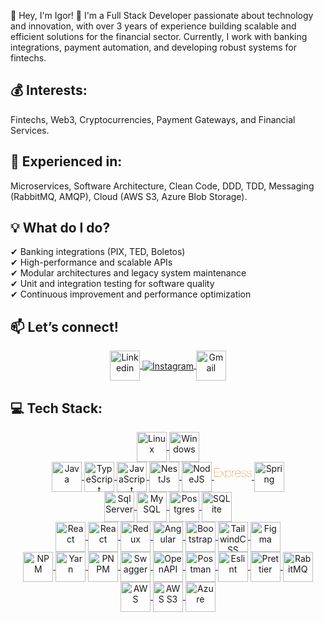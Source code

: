 👋 Hey, I'm Igor! 🚀
I'm a Full Stack Developer passionate about technology and innovation, with over 3 years of experience building scalable and efficient solutions for the financial sector. Currently, I work with banking integrations, payment automation, and developing robust systems for fintechs.

## 💰 Interests:

Fintechs, Web3, Cryptocurrencies, Payment Gateways, and Financial Services.

## 🚀 Experienced in:

Microservices, Software Architecture, Clean Code, DDD, TDD, Messaging (RabbitMQ, AMQP), Cloud (AWS S3, Azure Blob Storage).

## 💡 What do I do?

✔ Banking integrations (PIX, TED, Boletos)</br>
✔ High-performance and scalable APIs</br>
✔ Modular architectures and legacy system maintenance</br>
✔ Unit and integration testing for software quality</br>
✔ Continuous improvement and performance optimization

## 📫 Let’s connect!

<div align="center" >
  <a href="https://www.linkedin.com/in/igoranjos14/" align="center">
    <img alt="Linkedin"
    height="48px" width="48px" align="center"
    src="https://api.iconify.design/logos/linkedin-icon.svg"
    />  
  </a>
  <a href="https://www.instagram.com/igorcatulio/" >
    <img alt="Instagram" align="center"
    src="https://img.icons8.com/?size=60&id=32323&format=png&color=000000"
    /> 
  </a>
  <a href="mailto:igoranjos.dev@gmail.com?subject=Contact from github">
    <img alt="Gmail"
    height="48px" width="48px" align="center"
    src="https://api.iconify.design/logos/google-gmail.svg"
    /> 
  </a>
</div>

## 💻 Tech Stack:

<p align="center">
  <a href="https://github.com/IgorcAnjos">
    <img alt="Linux"
    height="48px" width="48px" align="center"
    src="https://api.iconify.design/logos/linux-tux.svg"
    />
    <img alt="Windows"
    height="48px" width="48px" align="center"
    src="https://api.iconify.design/logos/microsoft-windows-icon.svg"
    />
    </br id="so-languager">
    <img alt="Java"
    height="48px" width="48px" align="center"
    src="https://api.iconify.design/logos/java.svg"
    />
    <img alt="TypeScript"
    height="48px" width="48px" align="center"
    src="https://api.iconify.design/logos:typescript-icon.svg"
    />
    <img alt="JavaScript"
    height="48px" width="48px" align="center"
    src="https://api.iconify.design/logos/javascript.svg"
    />
    <img alt="NestJs"
    height="48px" width="48px" align="center"
    src="https://api.iconify.design/logos/nestjs.svg"
    />
    <img alt="NodeJS"
    height="48px" width="48px" align="center"
    src="https://api.iconify.design/logos/nodejs-icon.svg"
    />
    <svg xmlns="http://www.w3.org/2000/svg" width="60" viewBox="0 0 512 149">
      <rect width="512" height="149" fill="none" />
      <path fill="#c27100" d="M3.332 115.629V58.648h71.144v-3.333H3.332V3.332h75.642V0H0v118.961h79.64v-3.332zm140.455-82.307l-29.49 38.821l-28.825-38.82H81.14l31.157 41.32L78.14 118.96h3.999l32.156-41.82l32.323 41.82h4.165l-34.322-44.319l31.323-41.32zm16.994 114.963V94.97h.333q3 11.662 11.83 18.744q8.83 7.08 22.492 7.081q8.83 0 15.662-3.582q6.83-3.582 11.413-9.747q4.581-6.165 6.998-14.329t2.416-17.16q0-9.665-2.5-17.828q-2.5-8.165-7.247-14.162q-4.749-6-11.497-9.33q-6.747-3.333-15.245-3.333q-6.498 0-12.079 1.916t-9.913 5.415a36.7 36.7 0 0 0-7.498 8.247q-3.165 4.749-4.832 10.414h-.333V33.322h-3.332v114.963zm34.655-30.657q-15.66 0-25.158-10.746q-9.497-10.746-9.497-30.907q0-8.331 2.333-15.828t6.747-13.162t10.913-8.997t14.662-3.333q8.331 0 14.579 3.333q6.248 3.332 10.33 9.08t6.165 13.162t2.082 15.745q0 7.499-1.916 14.912t-5.915 13.33q-3.997 5.913-10.246 9.663q-6.249 3.748-15.079 3.748m54.816 1.333V70.477q0-6.998 2-13.662q1.998-6.665 6.164-11.746t10.58-7.998t15.245-2.416v-3.332q-7.664-.166-13.412 1.666q-5.749 1.833-9.914 4.999t-6.664 7.414a33.2 33.2 0 0 0-3.666 9.08h-.333v-21.16h-3.332v85.64zm38.154-42.153h71.643q.334-8.83-1.749-16.994q-2.082-8.165-6.664-14.495q-4.582-6.332-11.83-10.164t-17.244-3.832q-7.165 0-13.996 3q-6.831 2.998-11.996 8.746t-8.33 14.08t-3.166 18.993q0 9.497 2.166 17.744t6.664 14.329q4.5 6.081 11.58 9.413q7.08 3.333 17.078 3.166q14.661 0 24.658-8.247t11.83-23.243h-3.332q-2.166 14.163-11.08 21.243q-8.914 7.081-22.41 7.081q-9.163 0-15.495-3.165q-6.33-3.166-10.33-8.664q-3.998-5.499-5.914-12.913q-1.917-7.413-2.083-16.078m68.311-3.332h-68.31q.498-8.997 3.331-16.161q2.833-7.166 7.415-12.246q4.581-5.081 10.663-7.748t13.079-2.666q8.33 0 14.662 3.083q6.33 3.083 10.58 8.414q4.248 5.332 6.414 12.412q2.166 7.082 2.166 14.912m72.477-14.828h3.332q0-14.33-8.33-20.827q-8.332-6.498-22.66-6.498q-7.998 0-13.496 2t-8.997 5.164q-3.498 3.165-4.998 6.998t-1.5 7.331q0 6.997 2.5 11.163q2.499 4.165 7.83 6.498q3.665 1.665 8.331 3q4.665 1.332 10.83 2.831q5.497 1.335 10.83 2.666q5.331 1.334 9.413 3.582q4.083 2.25 6.665 5.749t2.582 9.163q0 5.499-2.582 9.33a20.8 20.8 0 0 1-6.581 6.249q-4 2.415-8.914 3.498q-4.915 1.083-9.58 1.083q-15.162 0-23.243-6.747q-8.08-6.748-8.08-21.244h-3.333q0 16.162 8.747 23.66q8.748 7.497 25.909 7.497q5.497 0 11.08-1.25q5.58-1.249 9.996-4.082a22.6 22.6 0 0 0 7.164-7.33q2.75-4.5 2.75-10.997q0-6.165-2.416-9.997t-6.332-6.331t-8.83-3.915a516 516 0 0 0-9.914-2.75a1727 1727 0 0 0-12.246-3.165q-5.247-1.333-9.746-3.166q-4.332-1.833-6.915-5.248q-2.582-3.416-2.582-9.747q0-1.166.666-4.165q.667-3 3.166-6.082t7.664-5.498t14.162-2.416q6.164 0 11.246 1.333t8.747 4.249t5.665 7.414q2 4.5 2 10.997m77.141 0h3.332q0-14.33-8.33-20.827t-22.66-6.498q-7.997 0-13.495 2q-5.499 1.999-8.997 5.164q-3.5 3.165-4.999 6.998q-1.5 3.833-1.499 7.331q0 6.997 2.5 11.163q2.498 4.165 7.83 6.498q3.666 1.665 8.33 3q4.665 1.332 10.83 2.831q5.499 1.335 10.83 2.666q5.332 1.334 9.414 3.582q4.082 2.25 6.664 5.749q2.583 3.498 2.583 9.163q0 5.499-2.583 9.33a20.8 20.8 0 0 1-6.58 6.249q-4 2.415-8.915 3.498t-9.58 1.083q-15.162 0-23.242-6.747q-8.082-6.748-8.081-21.244h-3.332q0 16.162 8.747 23.66q8.746 7.497 25.908 7.497q5.499 0 11.08-1.25q5.58-1.249 9.997-4.082a22.6 22.6 0 0 0 7.164-7.33q2.75-4.5 2.749-10.997q0-6.165-2.416-9.997t-6.331-6.331t-8.83-3.915a516 516 0 0 0-9.914-2.75a1727 1727 0 0 0-12.246-3.165q-5.249-1.333-9.747-3.166q-4.332-1.833-6.914-5.248q-2.583-3.416-2.583-9.747q0-1.166.667-4.165t3.165-6.082q2.5-3.081 7.664-5.498q5.165-2.415 14.163-2.416q6.164 0 11.246 1.333t8.747 4.249t5.665 7.414q2 4.5 2 10.997" />
    </svg>
    <img alt="Spring"
    height="48px" width="48px" align="center"
    src="https://api.iconify.design/logos/spring-icon.svg"
    />
    </br id="back-db">
      <img alt="Sql Server"
    height="48px" width="48px" align="center"
    src="https://img.icons8.com/?size=100&id=laYYF3dV0Iew&format=png&color=000000"
    />
    <img alt="MySQL"
    height="48px" width="48px" align="center"
    src="https://api.iconify.design/logos/mysql-icon.svg"
    />
    <img alt="Postgres"
    height="48px" width="48px" align="center"
    src="https://api.iconify.design/logos/postgresql.svg"
    />
    <img alt="SQLite"
    height="48px" width="48px" align="center"
    src="https://api.iconify.design/logos/sqlite.svg"
    />
    </br id="db-front">
    <img alt="React"
    height="48px" width="48px" align="center"
    src="https://api.iconify.design/logos/react.svg"
    />
    <img alt="React"
    height="48px" width="48px" align="center"
    src="https://api.iconify.design/logos/nextjs-icon.svg"
    />
    <img alt="Redux"
    height="48px" width="48px" align="center"
    src="https://api.iconify.design/logos/redux.svg"
    />
    <img alt="Angular"
    height="48px" width="48px" align="center"
    src="https://api.iconify.design/logos/angular-icon.svg"
    />
    <img alt="Bootstrap"
    height="48px" width="48px" align="center"
    src="https://api.iconify.design/logos/bootstrap.svg"
    />
    <img alt="TailwindCSS"
    height="48px" width="48px" align="center"
    src="https://api.iconify.design/logos/tailwindcss-icon.svg"
    />
    <img alt="Figma"
    height="48px" width="48px" align="center"
    src="https://api.iconify.design/logos/figma.svg"
    />
    </br id="front-tools">
    <img alt="NPM"
    height="48px" width="48px" align="center"
    src="https://api.iconify.design/logos/npm.svg"
    />
    <img alt="Yarn"
    height="48px" width="48px" align="center"
    src="https://api.iconify.design/logos/yarn.svg"
    />
    <img alt="PNPM"
    height="48px" width="48px" align="center"
    src="https://api.iconify.design/logos/pnpm.svg"
    />
    <img alt="Swagger"
    height="48px" width="48px" align="center"
    src="https://api.iconify.design/logos/swagger.svg"
    />
    <img alt="OpenAPI"
    height="48px" width="48px" align="center"
    src="https://api.iconify.design/logos/openapi-icon.svg"
    />
    <img alt="Postman"
    height="48px" width="48px" align="center"
    src="https://api.iconify.design/logos/postman-icon.svg"
    />
    <img alt="Eslint"
    height="48px" width="48px" align="center"
    src="https://api.iconify.design/logos/eslint.svg"
    />
    <img alt="Prettier"
    height="48px" width="48px" align="center"
    src="https://api.iconify.design/logos/prettier.svg"
    />
    <img alt="RabitMQ"
    height="48px" width="48px" align="center"
    src="https://api.iconify.design/logos/rabbitmq-icon.svg"
    />
    <img alt="AWS"
    height="48px" width="48px" align="center"
    src="https://api.iconify.design/logos/aws.svg"
    />
    <img alt="AWS S3"
    height="48px" width="48px" align="center"
    src="https://api.iconify.design/logos/aws-s3.svg"
    />
    <img alt="Azure"
    height="48px" width="48px" align="center"
    src="https://api.iconify.design/logos/microsoft-azure.svg"
    />
  </a>
</p>
